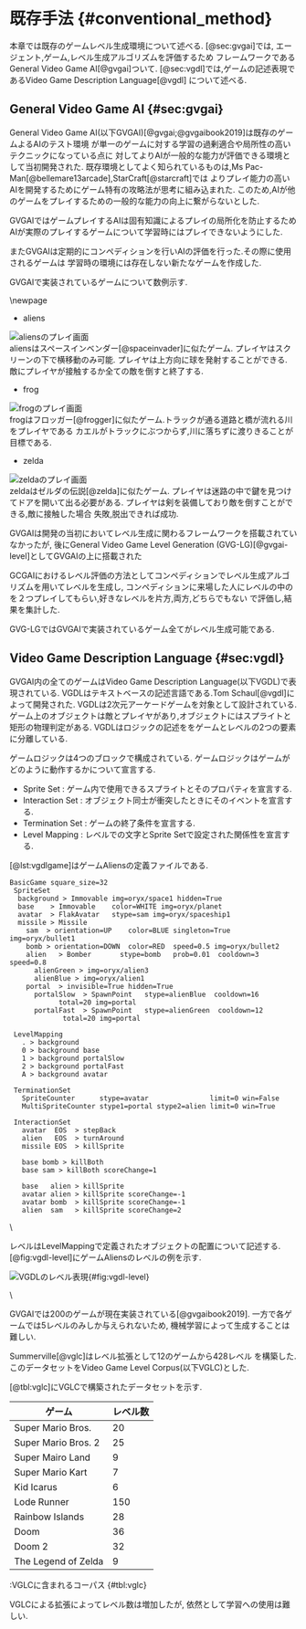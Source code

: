 # 既存手法 {#conventional_method}
本章では既存のゲームレベル生成環境について述べる.
[@sec:gvgai]では,
エージェント,ゲーム,レベル生成アルゴリズムを評価するため
フレームワークであるGeneral Video Game AI[@gvgai]ついて.
[@sec:vgdl]では,ゲームの記述表現であるVideo Game Description Language[@vgdl]
について述べる.


## General Video Game AI {#sec:gvgai}
General Video Game AI(以下GVGAI)[@gvgai;@gvgaibook2019]は既存のゲームよるAIのテスト環境
が単一のゲームに対する学習の過剰適合や局所性の高いテクニックになっている点に
対してよりAIが一般的な能力が評価できる環境として当初開発された.
既存環境としてよく知られているものは,Ms Pac-Man[@bellemare13arcade],StarCraft[@starcraft]では
よりプレイ能力の高いAIを開発するためにゲーム特有の攻略法が思考に組み込まれた.
このため,AIが他のゲームをプレイするための一般的な能力の向上に繋がらないとした.

GVGAIではゲームプレイするAIは固有知識によるプレイの局所化を防止するため
AIが実際のプレイするゲームについて学習時にはプレイできないようにした.

またGVGAIは定期的にコンペディションを行いAIの評価を行った.その際に使用されるゲームは
学習時の環境には存在しない新たなゲームを作成した.

GVGAIで実装されているゲームについて数例示す.

\newpage

* aliens

![aliensのプレイ画面](img/alien.png)
\
aliensはスペースインベンダー[@spaceinvader]に似たゲーム.
プレイヤはスクリーンの下で横移動のみ可能.
プレイヤは上方向に球を発射することができる.
敵にプレイヤが接触するか全ての敵を倒すと終了する.

* frog

![frogのプレイ画面](img/frog.png)
\
frogはフロッガー[@frogger]に似たゲーム.トラックが通る道路と橋が流れる川をプレイヤである
カエルがトラックにぶつからず,川に落ちずに渡りきることが目標である.

* zelda

![zeldaのプレイ画面](img/zelda.png)
\
zeldaはゼルダの伝説[@zelda]に似たゲーム.
プレイヤは迷路の中で鍵を見つけてドアを開いて出る必要がある.
プレイヤは剣を装備しており敵を倒すことができる,敵に接触した場合
失敗,脱出できれば成功.


GVGAIは開発の当初においてレベル生成に関わるフレームワークを搭載されていなかったが,
後にGeneral Video Game Level Generation (GVG-LG)[@gvgai-level]としてGVGAIの上に搭載された

GCGAIにおけるレベル評価の方法としてコンペディションでレベル生成アルゴリズムを用いてレベルを生成し,
コンペディションに来場した人にレベルの中のを２つプレイしてもらい,好きなレベルを片方,両方,どちらでもない
で評価し,結果を集計した.


GVG-LGではGVGAIで実装されているゲーム全てがレベル生成可能である.

## Video Game Description Language {#sec:vgdl}
GVGAI内の全てのゲームはVideo Game Description Language(以下VGDL)で表現されている.
VGDLはテキストベースの記述言語である.Tom Schaul[@vgdl]によって開発された.
VGDLは2次元アーケードゲームを対象として設計されている.
ゲーム上のオブジェクトは敵とプレイヤがあり,オブジェクトにはスプライトと
矩形の物理判定がある.
VGDLはロジックの記述ををゲームとレベルの2つの要素に分離している.

ゲームロジックは4つのブロックで構成されている.
ゲームロジックはゲームがどのように動作するかについて宣言する.


* Sprite Set : ゲーム内で使用できるスプライトとそのプロパティを宣言する.
* Interaction Set : オブジェクト同士が衝突したときにそのイベントを宣言する.
* Termination Set : ゲームの終了条件を宣言する.
* Level Mapping : レベルでの文字とSprite Setで設定された関係性を宣言する.

[@lst:vgdlgame]はゲームAliensの定義ファイルである.

~~~~{caption="Aliensのゲーム定義ファイル" label=lst:vgdlgame}
BasicGame square_size=32
 SpriteSet
  background > Immovable img=oryx/space1 hidden=True
  base    > Immovable    color=WHITE img=oryx/planet
  avatar  > FlakAvatar   stype=sam img=oryx/spaceship1
  missile > Missile
    sam  > orientation=UP    color=BLUE singleton=True img=oryx/bullet1
    bomb > orientation=DOWN  color=RED  speed=0.5 img=oryx/bullet2
    alien   > Bomber       stype=bomb   prob=0.01  cooldown=3 speed=0.8
      alienGreen > img=oryx/alien3
      alienBlue > img=oryx/alien1
    portal  > invisible=True hidden=True
      portalSlow  > SpawnPoint   stype=alienBlue  cooldown=16   
            total=20 img=portal
      portalFast  > SpawnPoint   stype=alienGreen  cooldown=12  
             total=20 img=portal
    
 LevelMapping
   . > background
   0 > background base
   1 > background portalSlow
   2 > background portalFast
   A > background avatar

 TerminationSet
   SpriteCounter      stype=avatar               limit=0 win=False
   MultiSpriteCounter stype1=portal stype2=alien limit=0 win=True
        
 InteractionSet
   avatar  EOS  > stepBack
   alien   EOS  > turnAround
   missile EOS  > killSprite

   base bomb > killBoth
   base sam > killBoth scoreChange=1

   base   alien > killSprite
   avatar alien > killSprite scoreChange=-1
   avatar bomb  > killSprite scoreChange=-1
   alien  sam   > killSprite scoreChange=2
~~~~
\


レベルはLevelMappingで定義されたオブジェクトの配置について記述する.
[@fig:vgdl-level]にゲームAliensのレベルの例を示す.

![VGDLのレベル表現](img/vdgl-level.png){#fig:vgdl-level}

\

GVGAIでは200のゲームが現在実装されている[@gvgaibook2019].
一方で各ゲームでは5レベルのみしか与えられないため,
機械学習によって生成することは難しい.

Summerville[@vglc]はレベル拡張として12のゲームから428レベル
を構築した.このデータセットをVideo Game Level Corpus(以下VGLC)とした.

[@tbl:vglc]にVGLCで構築されたデータセットを示す.


| ゲーム| レベル数|
|--- | --- |
|Super Mario Bros. | 20|
|Super Mario Bros. 2 | 25 |
|Super Mairo Land | 9 |
|Super Mario Kart | 7|
|Kid Icarus | 6 | 
|Lode Runner | 150|
|Rainbow Islands | 28 | 
| Doom | 36 |
|Doom 2 | 32 |
|The Legend of Zelda | 9 |
:VGLCに含まれるコーパス {#tbl:vglc}




VGLCによる拡張によってレベル数は増加したが,
依然として学習への使用は難しい.